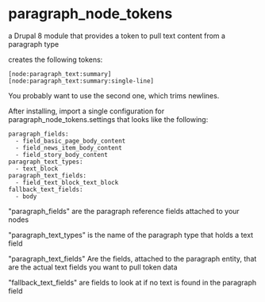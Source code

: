 # paragraph_node_tokens
a Drupal 8 module that provides a token to pull text content from a paragraph type

creates the following tokens:

```
[node:paragraph_text:summary]
[node:paragraph_text:summary:single-line]
```

You probably want to use the second one, which trims newlines. 

After installing, import a single configuration for paragraph_node_tokens.settings that looks like the following:

```
paragraph_fields:
  - field_basic_page_body_content
  - field_news_item_body_content
  - field_story_body_content
paragraph_text_types:
  - text_block
paragraph_text_fields:
  - field_text_block_text_block
fallback_text_fields:
  - body
```

"paragraph_fields" are the paragraph reference fields attached to your nodes

"paragraph_text_types" is the name of the paragraph type that holds a text field

"paragraph_text_fields" Are the fields, attached to the paragraph entity, that are the actual text fields you want to pull token data

"fallback_text_fields" are fields to look at if no text is found in the paragraph field
